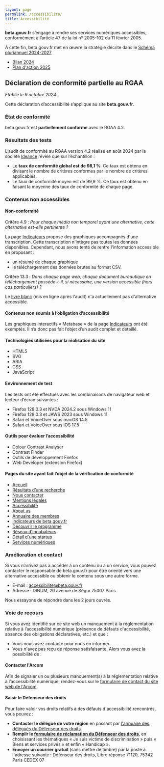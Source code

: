 ```yaml
---
layout: page
permalink: /accessibilite/
title: Accessibilité
---
```


**beta.gouv.fr** s’engage à rendre ses services numériques accessibles, conformément à l’article 47 de la loi n° 2005-102 du 11 février 2005.

À cette fin, beta.gouv.fr met en œuvre la stratégie décrite dans le [Schéma pluriannuel 2024-2027](/accessibilite/schema-pluriannuel) 
- [Bilan 2024](/accessibilite/schema-pluriannuel#bilan-2024)
- [Plan d'action 2025](/accessibilite/schema-pluriannuel#plan-2025)

## Déclaration de conformité partielle au RGAA

*Établie le 9 octobre 2024.*

Cette déclaration d’accessibilité s’applique au site **beta.gouv.fr**. 

### État de conformité

beta.gouv.fr est **partiellement conforme** avec le RGAA 4.2. 

### Résultats des tests

L’audit de conformité au RGAA version 4.2 réalisé en août 2024 par la société [Ideance](https://ideance.net/fr/) révèle que sur l’échantillon :
- Le **taux de conformité global est de 98,1 %**. Ce taux est obtenu en divisant le nombre de critères conformes par le nombre de critères applicables.
- Le taux de conformité moyen est de 99,9 %. Ce taux est obtenu en faisant la moyenne des taux de conformité de chaque page.

### Contenus non accessibles

#### Non-conformité

Critère 4.9 : *Pour chaque média non temporel ayant une alternative, cette alternative est-elle pertinente ?*

La page [Indicateurs](/stats) propose des graphiques accompagnés d'une transcription. Cette transcription n'intègre pas toutes les données disponibles. Cependant, nous avons tenté de rentre l'information accessible en proposant : 
- un résumé de chaque graphique
- le téléchargement des données brutes au format CSV.

Critère 13.3 : *Dans chaque page web, chaque document bureautique en téléchargement possède-t-il, si nécessaire, une version accessible (hors cas particuliers) ?*

Le [livre blanc](/content/docs/livre_blanc_2024.pdf) (mis en ligne après l'audit) n'a actuellement pas d'alternative accessible.

#### Contenus non soumis à l’obligation d’accessibilité

Les graphiques interactifs « Metabase » de la page [Indicateurs](/stats) ont été exemptés. Il n’a donc pas fait l’objet d’un audit complet et détaillé.

#### Technologies utilisées pour la réalisation du site

- HTML5
- SVG
- ARIA
- CSS
- JavaScript

#### Environnement de test

Les tests ont été effectués avec les combinaisons de navigateur web et lecteur d’écran suivantes :
- Firefox 128.0.3 et NVDA 2024.2 sous Windows 11
- Firefox 128.0.3 et JAWS 2023 sous Windows 11
- Safari et VoiceOver sous macOS 14.5
- Safari et VoiceOver sous iOS 17.5

#### Outils pour évaluer l’accessibilité

- Colour Contrast Analyser
- Contrast Finder
- Outils de développement Firefox
- Web Developer (extension Firefox)

#### Pages du site ayant fait l’objet de la vérification de conformité

- [Accueil](/)
- [Résultats d’une recherche](/recherche?q=public)
- [Nous contacter](/contact)
- [Mentions légales](/apropos)
- [Accessibilité](/accessibilite)
- [About us](/en/)
- [Annuaire des membres](/communaute/annuaire)
- [Indicateurs de beta.gouv.fr](/stats/)
- [Découvrir le programme](/approche/)
- [Réseau d'incubateurs](/incubateurs/)
- [Détail d'une startup](/startups/signalement.html)
- [Services numériques](/realisations/)

### Amélioration et contact

Si vous n’arrivez pas à accéder à un contenu ou à un service, vous pouvez contacter le responsable de beta.gouv.fr pour être orienté vers une alternative accessible ou obtenir le contenu sous une autre forme.

- E-mail : [accessibilite@beta.gouv.fr](mailto:accessibilite@beta.gouv.fr)
- Adresse : DINUM, 20 avenue de Ségur 75007 Paris

Nous essayons de répondre dans les 2 jours ouvrés.

### Voie de recours

Si vous avez identifié sur ce site web un manquement à la réglementation relative à l’accessibilité numérique (présence de défauts d'accessibilité, absence des obligations déclaratives, etc.) et que : 
- Vous nous avez contacté pour nous en informer.
- Vous n'avez pas reçu de réponse satisfaisante.
Alors vous avez la possibilité de :

#### Contacter l'Arcom

Afin de signaler un ou plusieurs manquement(s) à la réglementation relative à l’accessibilité numérique, rendez-vous sur le [formulaire de contact du site web de l'Arcom](https://www.arcom.fr/contact).

#### Saisir le Défenseur des droits

Pour faire valoir vos droits relatifs à des défauts d'accessibilité rencontrés, vous pouvez :
- **Contacter le délégué de votre région** en passant par [l'annuaire des délégués du Défenseur des droits](https://www.defenseurdesdroits.fr/carte-des-delegues).
- **Remplir le [formulaire de réclamation du Défenseur des droits](https://formulaire.defenseurdesdroits.fr/formulaire_saisine/)**, en choisissant les thématiques « Je suis victime de discrimination » puis « Biens et services privés » et enfin « Handicap ».
- **Envoyer un courrier gratuit** (sans mettre de timbre) par la poste à l'adresse suivante :
Défenseur des droits, Libre réponse 71120, 75342 Paris CEDEX 07

